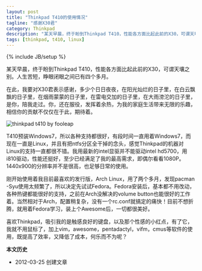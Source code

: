 ```yaml
---
layout: post
title: "Thinkpad T410的使用情况"
tagline: "感谢X30君"
category: Thinkpad
description: "某天早晨，终于盼到Thinkpad T410，性能各方面比起此前的X30，可谓天壤之别。人生苦短，睁眼闭眼之间已有四个多月。"
tags: [thinkpad, t410, linux]
---
```

{% include JB/setup %}

某天早晨，终于盼到Thinkpad T410，性能各方面比起此前的X30，可谓天壤之别。人生苦短，睁眼闭眼之间已有四个多月。

在此，我要对X30君表示感谢，多少个日日夜夜，在阳光灿烂的日子里，在白云飘飘的日子里，在烟雨蒙蒙的日子里，在雷电交加的日子里，在大雨滂沱的日子里，是你，陪我走过。你，还在服役，发挥着余热，为我的家庭生活带来无限的乐趣，相信你的贡献不仅仅在于此，期待着。

![thinkpad t410 by fooleap](http://pic.yupoo.com/fooleap_v/BUC76KbH/djN6i.jpg)

T410预装Windows7，所以各种支持都很好，有段时间一直用着Windows7，而现在一直是Linux，并且有把ntfs分区全干掉的念头，感觉Thinkpad的机器对Linux的支持一直都很不错。我用最新的intel显驱并不能驱动intel hd5700，用i810驱动，性能还挺好，至少已经满足了我的最高需求，即偶尔看看1080P。1440x900的分辨率并不是很高，也足够日常的使用。

刚开始使用着我目前最喜欢的发行版，Arch Linux，用了两个多月，发现pacman -Syu使用太频繁了，所以决定先试试Fedora。Fedora安装后，基本都不用改动，各种热键都能很好的支持，之前在Arch没解决的volume button也能很好的工作着。当然相对于Arch，配置稍复杂，没有一个rc.conf就搞定的痛快！目前不想折腾，就用着Fedora学习，装上个Awesome后，一切都很美好。

喜欢Thinkpad，吸引我的是触感良好的键盘，以及那个性感的小红点，有了它，我就不用鼠标了，加上vim，awesome，pentadactyl，vifm，cmus等软件的使用，既提高了效率，又降低了成本，何乐而不为呢？

**本文历史**

* 2012-03-25 创建文章
